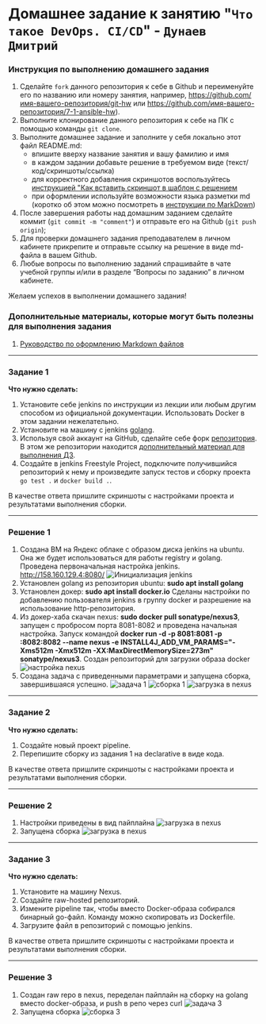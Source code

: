 # Домашнее задание к занятию "`Что такое DevOps. СI/СD`" - `Дунаев Дмитрий`


### Инструкция по выполнению домашнего задания

   1. Сделайте `fork` данного репозитория к себе в Github и переименуйте его по названию или номеру занятия, например, https://github.com/имя-вашего-репозитория/git-hw или  https://github.com/имя-вашего-репозитория/7-1-ansible-hw).
   2. Выполните клонирование данного репозитория к себе на ПК с помощью команды `git clone`.
   3. Выполните домашнее задание и заполните у себя локально этот файл README.md:
      - впишите вверху название занятия и вашу фамилию и имя
      - в каждом задании добавьте решение в требуемом виде (текст/код/скриншоты/ссылка)
      - для корректного добавления скриншотов воспользуйтесь [инструкцией "Как вставить скриншот в шаблон с решением](https://github.com/netology-code/sys-pattern-homework/blob/main/screen-instruction.md)
      - при оформлении используйте возможности языка разметки md (коротко об этом можно посмотреть в [инструкции  по MarkDown](https://github.com/netology-code/sys-pattern-homework/blob/main/md-instruction.md))
   4. После завершения работы над домашним заданием сделайте коммит (`git commit -m "comment"`) и отправьте его на Github (`git push origin`);
   5. Для проверки домашнего задания преподавателем в личном кабинете прикрепите и отправьте ссылку на решение в виде md-файла в вашем Github.
   6. Любые вопросы по выполнению заданий спрашивайте в чате учебной группы и/или в разделе “Вопросы по заданию” в личном кабинете.
   
Желаем успехов в выполнении домашнего задания!
   
### Дополнительные материалы, которые могут быть полезны для выполнения задания

1. [Руководство по оформлению Markdown файлов](https://gist.github.com/Jekins/2bf2d0638163f1294637#Code)

---

### Задание 1

**Что нужно сделать:**

1. Установите себе jenkins по инструкции из лекции или любым другим способом из официальной документации. Использовать Docker в этом задании нежелательно.
2. Установите на машину с jenkins [golang](https://golang.org/doc/install).
3. Используя свой аккаунт на GitHub, сделайте себе форк [репозитория](https://github.com/netology-code/sdvps-materials.git). В этом же репозитории находится [дополнительный материал для выполнения ДЗ](https://github.com/netology-code/sdvps-materials/blob/main/CICD/8.2-hw.md).
3. Создайте в jenkins Freestyle Project, подключите получившийся репозиторий к нему и произведите запуск тестов и сборку проекта ```go test .``` и  ```docker build .```.

В качестве ответа пришлите скриншоты с настройками проекта и результатами выполнения сборки.

---

### Решение 1

1. Создана ВМ на Яндекс облаке с образом диска jenkins на ubuntu. Она же будет использоваться для работы registry и golang.
Проведена первоначальная настройка jenkins. http://158.160.129.4:8080/
![Инициализация jenkins](https://github.com/duskdemon/sys-29-hw-8.02/blob/main/img/8-02-vmyc-jenki.png)
2. Установлен golang из репозитория ubuntu: **sudo apt install golang**
3. Установлен докер: **sudo apt install docker.io**
Сделаны настройки по добавлению пользователя jenkins в группу docker и разрешение на использование http-репозитория.
4. Из докер-хаба скачан nexus: **sudo docker pull sonatype/nexus3**, запущен с пробросом порта 8081-8082 и проведена
начальная настройка. Запуск командой **docker run -d -p 8081:8081 -p :8082:8082 --name nexus -e INSTALL4J_ADD_VM_PARAMS="-Xms512m -Xmx512m -XX:MaxDirectMemorySize=273m" sonatype/nexus3**. Создан репозиторий для загрузки образа docker
![настройка nexus](https://github.com/duskdemon/sys-29-hw-8.02/blob/main/img/8-02-vmyc-nexus.png)
5. Создана задача с приведенными параметрами и запущена сборка, завершившаяся успешно.
![задача 1](https://github.com/duskdemon/sys-29-hw-8.02/blob/main/img/8-02-vmyc-jenk1.png)
![сборка 1](https://github.com/duskdemon/sys-29-hw-8.02/blob/main/img/8-02-vmyc-build1.png)
![загрузка в nexus](https://github.com/duskdemon/sys-29-hw-8.02/blob/main/img/8-02-vmyc-repo1.png)

---

### Задание 2

**Что нужно сделать:**

1. Создайте новый проект pipeline.
2. Перепишите сборку из задания 1 на declarative в виде кода.

В качестве ответа пришлите скриншоты с настройками проекта и результатами выполнения сборки.

---

### Решение 2

1. Настройки приведены в вид пайплайна 
![загрузка в nexus](https://github.com/duskdemon/sys-29-hw-8.02/blob/main/img/8-02-vmyc-jenk2.png)
2. Запущена сборка
![загрузка в nexus](https://github.com/duskdemon/sys-29-hw-8.02/blob/main/img/8-02-vmyc-build2.png)

---

### Задание 3

**Что нужно сделать:**

1. Установите на машину Nexus.
1. Создайте raw-hosted репозиторий.
1. Измените pipeline так, чтобы вместо Docker-образа собирался бинарный go-файл. Команду можно скопировать из Dockerfile.
1. Загрузите файл в репозиторий с помощью jenkins.

В качестве ответа пришлите скриншоты с настройками проекта и результатами выполнения сборки.

---

### Решение 3

1. Создан raw repo в nexus, переделан пайплайн на сборку на golang вместо docker-образа, и push в репо через curl
![задача 3](https://github.com/duskdemon/sys-29-hw-8.02/blob/main/img/8-02-vmyc-jenk3.png)
2. Запущена сборка
![сборка 3](https://github.com/duskdemon/sys-29-hw-8.02/blob/main/img/8-02-vmyc-build3.png)
